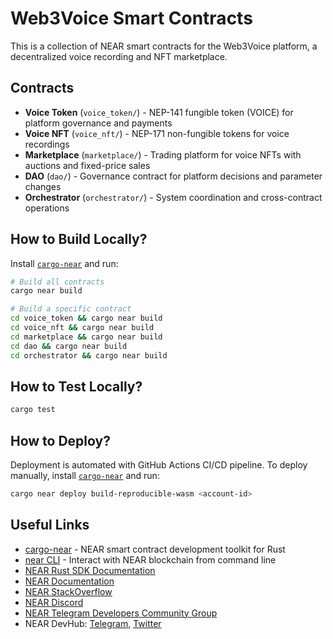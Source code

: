 # Web3Voice Smart Contracts

This is a collection of NEAR smart contracts for the Web3Voice platform, a decentralized voice recording and NFT marketplace.

## Contracts

- **Voice Token** (`voice_token/`) - NEP-141 fungible token (VOICE) for platform governance and payments
- **Voice NFT** (`voice_nft/`) - NEP-171 non-fungible tokens for voice recordings
- **Marketplace** (`marketplace/`) - Trading platform for voice NFTs with auctions and fixed-price sales
- **DAO** (`dao/`) - Governance contract for platform decisions and parameter changes
- **Orchestrator** (`orchestrator/`) - System coordination and cross-contract operations

## How to Build Locally?

Install [`cargo-near`](https://github.com/near/cargo-near) and run:

```bash
# Build all contracts
cargo near build

# Build a specific contract
cd voice_token && cargo near build
cd voice_nft && cargo near build
cd marketplace && cargo near build
cd dao && cargo near build
cd orchestrator && cargo near build
```

## How to Test Locally?

```bash
cargo test
```

## How to Deploy?

Deployment is automated with GitHub Actions CI/CD pipeline.
To deploy manually, install [`cargo-near`](https://github.com/near/cargo-near) and run:

```bash
cargo near deploy build-reproducible-wasm <account-id>
```

## Useful Links

- [cargo-near](https://github.com/near/cargo-near) - NEAR smart contract development toolkit for Rust
- [near CLI](https://near.cli.rs) - Interact with NEAR blockchain from command line
- [NEAR Rust SDK Documentation](https://docs.near.org/sdk/rust/introduction)
- [NEAR Documentation](https://docs.near.org)
- [NEAR StackOverflow](https://stackoverflow.com/questions/tagged/nearprotocol)
- [NEAR Discord](https://near.chat)
- [NEAR Telegram Developers Community Group](https://t.me/neardev)
- NEAR DevHub: [Telegram](https://t.me/neardevhub), [Twitter](https://twitter.com/neardevhub)
